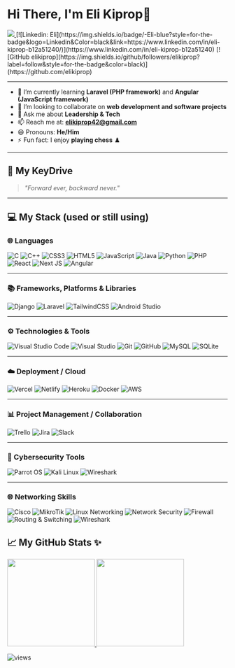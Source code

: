 # Hi There, I'm Eli Kiprop👋

<a href="https://www.twitter.com/EliKiprop9" target="_blank" rel="noreferrer">
  <img src="https://img.shields.io/twitter/follow/EliKiprop9?logo=twitter&style=for-the-badge&color=0891b2&labelColor=1c1917" />
</a>
[![Linkedin: Eli](https://img.shields.io/badge/-Eli-blue?style=for-the-badge&logo=Linkedin&Color=black&link=https://www.linkedin.com/in/eli-kiprop-b12a51240/)](https://www.linkedin.com/in/eli-kiprop-b12a51240)
[![GitHub elikiprop](https://img.shields.io/github/followers/elikiprop?label=follow&style=for-the-badge&color=black)](https://github.com/elikiprop)

---

- 🌱 I’m currently learning **Laravel (PHP framework)** and **Angular (JavaScript framework)**  
- 👯 I’m looking to collaborate on **web development and software projects**  
- 💬 Ask me about **Leadership & Tech**  
- 📫 Reach me at: **elikiprop42@gmail.com**  
- 😄 Pronouns: **He/Him**  
- ⚡ Fun fact: I enjoy **playing chess** ♟️  

---

## 🚀 My KeyDrive  
> *"Forward ever, backward never."*  

---

## 💻 My Stack (used or still using)

### 🌐 Languages
![C](https://img.shields.io/badge/c-%2300599C.svg?style=for-the-badge&logo=c&logoColor=white)
![C++](https://img.shields.io/badge/c%2B%2B-%2300599C.svg?style=for-the-badge&logo=c%2B%2B&logoColor=white)
![CSS3](https://img.shields.io/badge/css3-%231572B6.svg?style=for-the-badge&logo=css3&logoColor=white)
![HTML5](https://img.shields.io/badge/html5-%23E34F26.svg?style=for-the-badge&logo=html5&logoColor=white)
![JavaScript](https://img.shields.io/badge/javascript-%23323330.svg?style=for-the-badge&logo=javascript&logoColor=%23F7DF1E)
![Java](https://img.shields.io/badge/java-%23ED8B00.svg?style=for-the-badge&logo=openjdk&logoColor=white)
![Python](https://img.shields.io/badge/python-3670A0?style=for-the-badge&logo=python&logoColor=ffdd54)
![PHP](https://img.shields.io/badge/php-%23777BB4.svg?style=for-the-badge&logo=php&logoColor=white)
![React](https://img.shields.io/badge/react-%2320232a.svg?style=for-the-badge&logo=react&logoColor=%2361DAFB)
![Next JS](https://img.shields.io/badge/next.js-000000?style=for-the-badge&logo=nextdotjs&logoColor=white)
![Angular](https://img.shields.io/badge/Angular-DD0031.svg?style=for-the-badge&logo=angular&logoColor=white)

---

### 📚 Frameworks, Platforms & Libraries
![Django](https://img.shields.io/badge/django-%23092E20.svg?style=for-the-badge&logo=django&logoColor=white)
![Laravel](https://img.shields.io/badge/Laravel-FF2D20.svg?style=for-the-badge&logo=laravel&logoColor=white)
![TailwindCSS](https://img.shields.io/badge/Tailwind_CSS-38B2AC.svg?style=for-the-badge&logo=tailwind-css&logoColor=white)
![Android Studio](https://img.shields.io/badge/Android%20Studio-%2300ACD7.svg?style=for-the-badge&logo=android-studio&logoColor=white)

---

### ⚙️ Technologies & Tools
![Visual Studio Code](https://img.shields.io/badge/Visual%20Studio%20Code-0078d7.svg?style=for-the-badge&logo=visual-studio-code&logoColor=white)
![Visual Studio](https://img.shields.io/badge/Visual%20Studio-5C2D91.svg?style=for-the-badge&logo=visual-studio&logoColor=white)
![Git](https://img.shields.io/badge/Git-F05032.svg?style=for-the-badge&logo=git&logoColor=white)
![GitHub](https://img.shields.io/badge/GitHub-181717.svg?style=for-the-badge&logo=github&logoColor=white)
![MySQL](https://img.shields.io/badge/MySQL-4479A1.svg?style=for-the-badge&logo=mysql&logoColor=white)
![SQLite](https://img.shields.io/badge/SQLite-07405E.svg?style=for-the-badge&logo=sqlite&logoColor=white)

---

### ☁️ Deployment / Cloud
![Vercel](https://img.shields.io/badge/Vercel-000000.svg?style=for-the-badge&logo=vercel&logoColor=white)
![Netlify](https://img.shields.io/badge/Netlify-00C7B7.svg?style=for-the-badge&logo=netlify&logoColor=white)
![Heroku](https://img.shields.io/badge/Heroku-430098.svg?style=for-the-badge&logo=heroku&logoColor=white)
![Docker](https://img.shields.io/badge/Docker-2496ED.svg?style=for-the-badge&logo=docker&logoColor=white)
![AWS](https://img.shields.io/badge/Amazon_AWS-232F3E.svg?style=for-the-badge&logo=amazon-aws&logoColor=white)

---

### 📊 Project Management / Collaboration
![Trello](https://img.shields.io/badge/Trello-0052CC.svg?style=for-the-badge&logo=trello&logoColor=white)
![Jira](https://img.shields.io/badge/Jira-0052CC.svg?style=for-the-badge&logo=jira&logoColor=white)
![Slack](https://img.shields.io/badge/Slack-4A154B.svg?style=for-the-badge&logo=slack&logoColor=white)

---

### 🔐 Cybersecurity Tools
![Parrot OS](https://img.shields.io/badge/Parrot_OS-15AABF.svg?style=for-the-badge&logo=parrot-security&logoColor=white)
![Kali Linux](https://img.shields.io/badge/Kali_Linux-557C94.svg?style=for-the-badge&logo=kali-linux&logoColor=white)
![Wireshark](https://img.shields.io/badge/Wireshark-1679A7.svg?style=for-the-badge&logo=wireshark&logoColor=white)

---

### 🌐 Networking Skills
![Cisco](https://img.shields.io/badge/Cisco-1BA0D7.svg?style=for-the-badge&logo=cisco&logoColor=white)
![MikroTik](https://img.shields.io/badge/MikroTik-293239.svg?style=for-the-badge&logo=mikrotik&logoColor=white)
![Linux Networking](https://img.shields.io/badge/Linux_Networking-FCC624.svg?style=for-the-badge&logo=linux&logoColor=black)
![Network Security](https://img.shields.io/badge/Network_Security-FF0000.svg?style=for-the-badge&logo=letsencrypt&logoColor=white)
![Firewall](https://img.shields.io/badge/Firewall-000000.svg?style=for-the-badge&logo=security&logoColor=white)
![Routing & Switching](https://img.shields.io/badge/Routing_&_Switching-0078D7.svg?style=for-the-badge&logo=protocols&logoColor=white)
![Wireshark](https://img.shields.io/badge/Wireshark-1679A7.svg?style=for-the-badge&logo=wireshark&logoColor=white)


## 📈 My GitHub Stats ✨

<a href="https://github.com/elikiprop">
  <img height="200px" src="https://github-readme-stats.vercel.app/api?username=elikiprop&hide_title=true&hide_border=true&show_icons=true&include_all_commits=true&count_private=true&line_height=21&theme=tokyonight" />
  <img height="200px" src="https://github-readme-stats.vercel.app/api/top-langs/?username=elikiprop&hide_title=true&hide_border=true&layout=compact&langs_count=10&hide=css,html,shaderlab&theme=tokyonight"/>
</a>

![views](https://komarev.com/ghpvc/?username=elikiprop)
